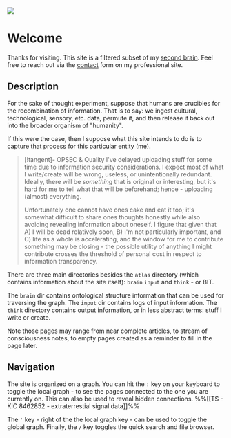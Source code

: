 <img src="https://raw.githubusercontent.com/harttraveller/rokosphoenix/main/asset/head/header-home.jpg" class="header-image">

# Welcome

Thanks for visiting. This site is a filtered subset of my [second brain](https://fortelabs.com/blog/basboverview/). Feel free to reach out via the [contact](https://www.harttraveller.com) form on my professional site.

## Description

For the sake of thought experiment, suppose that humans are crucibles for the recombination of information. That is to say: we ingest cultural, technological, sensory, etc. data, permute it, and then release it back out into the broader organism of "humanity".

If this were the case, then I suppose what this site intends to do is to capture that process for this particular entity (me).

> [!tangent]- OPSEC & Quality
> I've delayed uploading stuff for some time due to information security considerations. I expect most of what I write/create will be wrong, useless, or unintentionally redundant. Ideally, there will be *something* that is original or interesting, but it's hard for me to tell what that will be beforehand; hence - uploading (almost) everything.
> 
> Unfortunately one cannot have ones cake and eat it too; it's somewhat difficult to share ones thoughts honestly while also avoiding revealing information about oneself. I figure that given that A) I will be dead relatively soon, B) I'm not particularly important, and C) life as a whole is accelerating, and the window for me to contribute something may be closing - the possible utility of anything I might contribute crosses the threshold of personal cost in respect to information transparency.

There are three main directories besides the `atlas` directory (which contains information about the site itself): `brain` `input` and `think` - or BIT.

The `brain` dir contains ontological structure information that can be used for traversing the graph. The `input` dir contains logs of input information. The `think` directory contains output information, or in less abstract terms: stuff I write or create.

Note those pages may range from near complete articles, to stream of consciousness notes, to empty pages created as a reminder to fill in the page later.

## Navigation

The site is organized on a graph. You can hit the `:` key on your keyboard to toggle the local graph - to see the pages connected to the one you are currently on. This can also be used to reveal hidden connections.
%%[[TS -  KIC 8462852 - extraterrestial signal data]]%%

The `'` key - right of the the local graph key - can be used to toggle the global graph. Finally, the `/` key toggles the quick search and file browser.